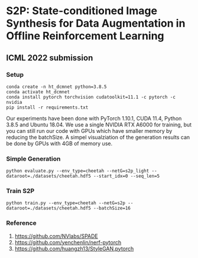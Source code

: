# S2P: State-conditioned Image Synthesis for Data Augmentation in Offline Reinforcement Learning

## ICML 2022 submission

### Setup
```shell
conda create -n ht_dcmnet python=3.8.5
conda activate ht_dcmnet
conda install pytorch torchvision cudatoolkit=11.1 -c pytorch -c nvidia
pip install -r requirements.txt
```
Our experiments have been done with PyTorch 1.10.1, CUDA 11.4, Python 3.8.5 and Ubuntu 18.04. We use  a single NVIDIA RTX A6000 for training, but you can still run our code with GPUs which have smaller memory by reducing the batchSize. A simpel visualziation of the generation results can be done by GPUs with 4GB of memory use.

### Simple Generation

```shell
python evaluate.py --env_type=cheetah --netG=s2p_light --dataroot=./datasets/cheetah.hdf5 --start_idx=0 --seq_len=5
```

### Train S2P

```shell
python train.py --env_type=cheetah --netG=s2p --dataroot=./datasets/cheetah.hdf5 --batchSize=16
```

### Reference
1. https://github.com/NVlabs/SPADE
2. https://github.com/yenchenlin/nerf-pytorch
3. https://github.com/huangzh13/StyleGAN.pytorch
